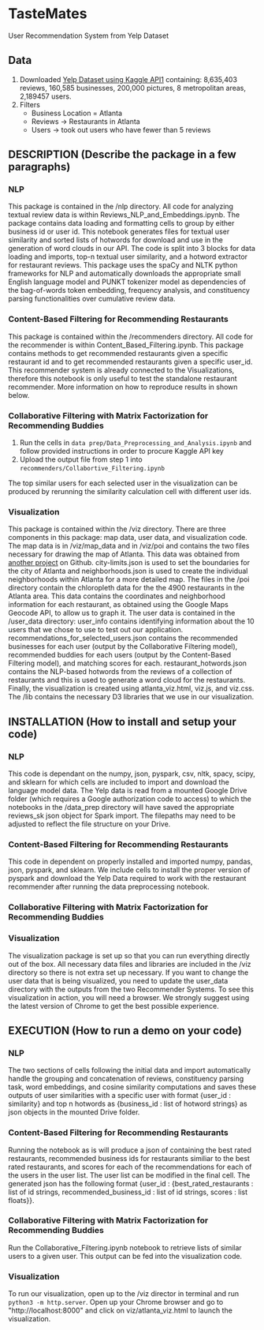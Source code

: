 # TasteMates
User Recommendation System from Yelp Dataset

## Data
1. Downloaded [Yelp Dataset using Kaggle API](https://www.kaggle.com/yelp-dataset/yelp-dataset)[1] containing: 8,635,403 reviews, 160,585 businesses, 200,000 pictures, 8 metropolitan areas, 2,189457 users.
2. Filters
    - Business Location = Atlanta
    - Reviews  -> Restaurants in Atlanta
    - Users -> took out users who have fewer than 5 reviews

## DESCRIPTION (Describe the package in a few paragraphs)
### NLP
This package is contained in the /nlp directory. All code for analyzing textual review data is within  Reviews_NLP_and_Embeddings.ipynb. The package contains data loading and formatting cells to group by either business id or user id. This notebook generates files for textual user similarity and sorted lists of hotwords for download and use in the generation of word clouds in our API. The code is split into 3 blocks for data loading and imports, top-n textual user similarity, and a hotword extractor for restaurant reviews. This package uses the spaCy and NLTK python frameworks for NLP and automatically downloads the appropriate small English language model and PUNKT tokenizer model as dependencies of the bag-of-words token embedding, frequency analysis, and constituency parsing functionalities over cumulative review data.

### Content-Based Filtering for Recommending Restaurants
This package is contained within the /recommenders directory. All code for the recommender is within Content_Based_Filtering.ipynb. This package contains methods to get recommended restaurants given a specific restaurant id and to get recommended restaurants given a specific user_id. This recommender system is already connected to the Visualizations, therefore this notebook is only useful to test the standalone restaurant recommender. More information on how to reproduce results in shown below.

### Collaborative Filtering with Matrix Factorization for Recommending Buddies
1. Run the cells in ```data prep/Data_Preprocessing_and_Analysis.ipynb``` and follow provided instructions in order to procure Kaggle API key
2. Upload the output file from step 1 into ```recommenders/Collabortive_Filtering.ipynb```

The top similar users for each selected user in the visualization can be produced by rerunning the similarity calculation cell with different user ids.
### Visualization
This package is contained within the /viz directory. There are three components in this package: map data, user data, and visualization code. The map data is in /viz/map_data and in /viz/poi   and contains the two files necessary for drawing the map of Atlanta. This data was obtained from [another project](https://gist.github.com/rgdonohue/366468f3f5f19a83303d7b2fbbfa2ece) on Github. city-limits.json is used to set the boundaries for the city of Atlanta and neighborhoods.json is used to create the individual neighborhoods within Atlanta for a more detailed map. The files in the /poi directory contain the chloropleth data for the the 4900 restaurants in the Atlanta area. This data contains the coordinates and neighborhood information for each restaurant, as obtained using the Google Maps Geocode API, to allow us to graph it. The user data is contained in the /user_data directory: user_info contains identifying information about the 10 users that we chose to use to test out our application. recommendations_for_selected_users.json contains the recommended businesses for each user (output by the Collaborative Filtering model), recommended buddies for each users (output by the Content-Based Filtering model), and matching scores for each. restaurant_hotwords.json contains the NLP-based hotwords from the reviews of a collection of restaurants and this is used to generate a word cloud for the restaurants. Finally, the visualization is created using atlanta_viz.html, viz.js, and viz.css. The /lib contains the necessary D3 libraries that we use in our visualization.


## INSTALLATION (How to install and setup your code)
### NLP
This code is dependant on the numpy, json, pyspark, csv, nltk, spacy, scipy, and sklearn for which cells are included to import and download the language model data. The Yelp data is read from a mounted Google Drive folder (which requires a Google authorization code to access) to which the notebooks in the /data_prep directory will have saved the appropriate reviews_sk json object for Spark import. The filepaths may need to be adjusted to reflect the file structure on your Drive.
### Content-Based Filtering for Recommending Restaurants
This code in dependent on properly installed and imported numpy, pandas, json, pyspark, and sklearn. We include cells to install the proper version of pyspark and download the Yelp Data required to work with the restaurant recommender after running the data preprocessing notebook.
### Collaborative Filtering with Matrix Factorization for Recommending Buddies
### Visualization
The visualization package is set up so that you can run everything directly out of the box. All necessary data files and libraries are included in the /viz directory so there is not extra set up necessary. If you want to change the user data that is being visualized, you need to update the user_data directory with the outputs from the two Recommender Systems. To see this visualization in action, you will need a browser. We strongly suggest using the latest version of Chrome to get the best possible experience.

## EXECUTION (How to run a demo on your code)
### NLP
The two sections of cells following the initial data and import automatically handle the grouping and concatenation of reviews, constituency parsing task, word embeddings, and cosine similarity computations and saves these outputs of user similarities with a specific user with format {user_id : similarity} and top n hotwords as {business_id : list of hotword strings} as json objects in the mounted Drive folder. 
### Content-Based Filtering for Recommending Restaurants
Running the notebook as is will produce a json of containing the best rated restaurants, recommended business ids for restaurants similiar to the best rated restaurants, and scores for each of the recommendations for each of the users in the user list. The user list can be modified in the final cell. The generated json has the following format {user_id : {best_rated_restaurants : list of id strings, recommended_business_id : list of id strings, scores : list floats}}.
### Collaborative Filtering with Matrix Factorization for Recommending Buddies
Run the Collaborative_Filtering.ipynb notebook to retrieve lists of similar users to a given user. This output can be fed into the visualization code.
### Visualization
To run our visualization, open up to the /viz director in terminal and run ```python3 -m http.server```.
Open up your Chrome browser and go to "http://localhost:8000" and click on viz/atlanta_viz.html to launch the visualization.

[1]: https://www.kaggle.com/yelp-dataset/yelp-dataset
